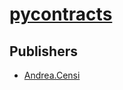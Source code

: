 # [pycontracts](https://pypi.org/project/pycontracts)



## Publishers
- [Andrea.Censi](https://pypi.org/user/Andrea.Censi)

